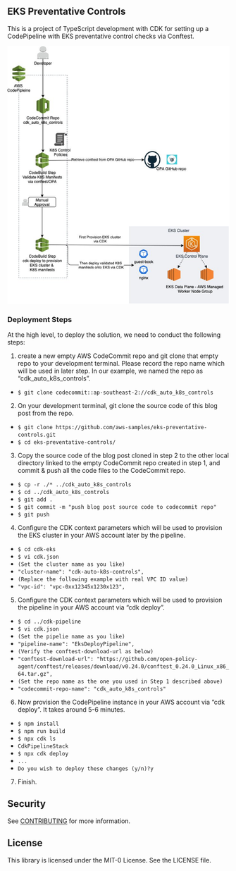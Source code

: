 ## EKS Preventative Controls

This is a project of TypeScript development with CDK for setting up a CodePipeline with EKS preventative control checks via Conftest.

![High Level Architecture](./Solution_Overview.png?raw=true)

### Deployment Steps


At the high level, to deploy the solution, we need to conduct the following steps: 

1. create a new empty AWS CodeCommit repo and git clone that empty repo to your development terminal. Please record the repo name which will be used in later step. In our example, we named the repo as “cdk_auto_k8s_controls”.

* `$ git clone codecommit::ap-southeast-2://cdk_auto_k8s_controls`

2. On your development terminal, git clone the source code of this blog post from the repo.

* `$ git clone https://github.com/aws-samples/eks-preventative-controls.git`
* `$ cd eks-preventative-controls/`

3. Copy the source code of the blog post cloned in step 2 to the other local directory linked to the empty CodeCommit repo created in step 1, and commit & push all the code files to the CodeCommit repo.

* `$ cp -r ./* ../cdk_auto_k8s_controls`
* `$ cd ../cdk_auto_k8s_controls`
* `$ git add .`
* `$ git commit -m "push blog post source code to codecommit repo"`
* `$ git push`

4. Configure the CDK context parameters which will be used to provision the EKS cluster in your AWS account later by the pipeline.

* `$ cd cdk-eks`
* `$ vi cdk.json`
* `(Set the cluster name as you like)`
* `"cluster-name": "cdk-auto-k8s-controls",`
* `(Replace the following example with real VPC ID value)`
* `"vpc-id": "vpc-0xx12345x1230x123",`

5. Configure the CDK context parameters which will be used to provision the pipeline in your AWS account via “cdk deploy”.  

* `$ cd ../cdk-pipeline`
* `$ vi cdk.json`
* `(Set the pipelie name as you like)`
* `"pipeline-name": "EksDeployPipeline",`
* `(Verify the conftest-download-url as below)`
* `"conftest-download-url": "https://github.com/open-policy-agent/conftest/releases/download/v0.24.0/conftest_0.24.0_Linux_x86_64.tar.gz",`
* `(Set the repo name as the one you used in Step 1 described above)`
* `"codecommit-repo-name": "cdk_auto_k8s_controls"`

6. Now provision the CodePipeline instance in your AWS account via “cdk deploy”. It takes around 5-6 minutes.

* `$ npm install`
* `$ npm run build`
* `$ npx cdk ls`
* `CdkPipelineStack`
* `$ npx cdk deploy`
* `...`
* `Do you wish to deploy these changes (y/n)?y`

7. Finish. 

## Security

See [CONTRIBUTING](CONTRIBUTING.md#security-issue-notifications) for more information.

## License

This library is licensed under the MIT-0 License. See the LICENSE file.

